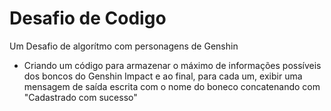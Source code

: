 # Desafio de Codigo
 Um Desafio de algorítmo com personagens de Genshin

- Criando um código para armazenar o máximo de informações possíveis dos boncos do Genshin Impact e ao final, para cada um, exibir uma mensagem de saída escrita com o nome do boneco concatenando com "Cadastrado com sucesso"


